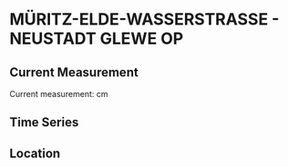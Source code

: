 # MÜRITZ-ELDE-WASSERSTRASSE - NEUSTADT GLEWE OP

## Current Measurement

Current measurement: <Value topic="rivers/pegel-online/MEW/NEUSTADT GLEWE OP/measurementValue"/> cm

## Time Series

<TimeSeries topic="rivers/pegel-online/MEW/NEUSTADT GLEWE OP/measurementValue" period="week" />

## Location

<WorldMap>
  <Marker lat="53.381670227302365" lon="11.589385459372746" labelTopic="rivers/pegel-online/MEW/NEUSTADT GLEWE OP" />
</WorldMap>

